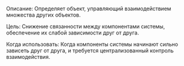 Описание: Определяет объект, управляющий взаимодействием множества других объектов.

Цель: Снижение связанности между компонентами системы, обеспечение их слабой зависимости друг от друга.

Когда использовать: Когда компоненты системы начинают сильно зависеть друг от друга, и требуется централизованный контроль взаимодействия.